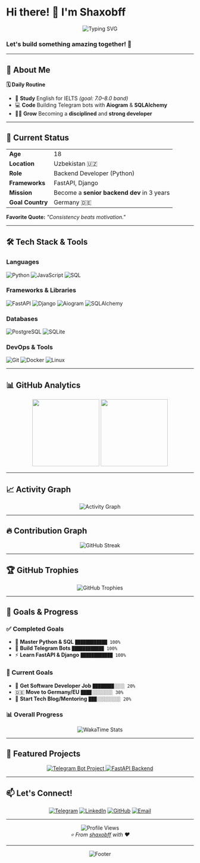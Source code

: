 # Hi there! 👋 I'm Shaxobff

<div align="center">
  <img src="https://readme-typing-svg.herokuapp.com?font=Fira+Code&size=32&duration=2800&pause=2000&color=A855F7&center=true&vCenter=true&width=940&lines=Hi+there!+I'm+Shaxob+%F0%9F%91%8B;Python+Developer+%F0%9F%90%8D;Telegram+Bot+Creator+%F0%9F%A4%96;Future+Software+Engineer+%F0%9F%9A%80" alt="Typing SVG" />
</div>

### Let's build something amazing together! 🚀

---

## 🚀 About Me

**🗓️ Daily Routine**
- 🧠 **Study** English for IELTS *(goal: 7.0–8.0 band)*
- 💻 **Code** Building Telegram bots with **Aiogram** & **SQLAlchemy**
- 🏋️‍♂️ **Grow** Becoming a **disciplined** and **strong developer**

---

## 📌 Current Status

| | |
|---|---|
| **Age** | 18 |
| **Location** | Uzbekistan 🇺🇿 |
| **Role** | Backend Developer (Python) |
| **Frameworks** | FastAPI, Django |
| **Mission** | Become a **senior backend dev** in 3 years |
| **Goal Country** | Germany 🇩🇪 |

**Favorite Quote:** *"Consistency beats motivation."*

---

## 🛠️ Tech Stack & Tools

### **Languages**
![Python](https://img.shields.io/badge/Python-3776AB?style=for-the-badge&logo=python&logoColor=white)
![JavaScript](https://img.shields.io/badge/JavaScript-F7DF1E?style=for-the-badge&logo=javascript&logoColor=black)
![SQL](https://img.shields.io/badge/SQL-4479A1?style=for-the-badge&logo=postgresql&logoColor=white)

### **Frameworks & Libraries**
![FastAPI](https://img.shields.io/badge/FastAPI-009688?style=for-the-badge&logo=fastapi&logoColor=white)
![Django](https://img.shields.io/badge/Django-092E20?style=for-the-badge&logo=django&logoColor=white)
![Aiogram](https://img.shields.io/badge/Aiogram-0088CC?style=for-the-badge&logo=telegram&logoColor=white)
![SQLAlchemy](https://img.shields.io/badge/SQLAlchemy-D71F00?style=for-the-badge&logo=sqlalchemy&logoColor=white)

### **Databases**
![PostgreSQL](https://img.shields.io/badge/PostgreSQL-336791?style=for-the-badge&logo=postgresql&logoColor=white)
![SQLite](https://img.shields.io/badge/SQLite-003B57?style=for-the-badge&logo=sqlite&logoColor=white)

### **DevOps & Tools**
![Git](https://img.shields.io/badge/Git-F05032?style=for-the-badge&logo=git&logoColor=white)
![Docker](https://img.shields.io/badge/Docker-2496ED?style=for-the-badge&logo=docker&logoColor=white)
![Linux](https://img.shields.io/badge/Linux-FCC624?style=for-the-badge&logo=linux&logoColor=black)

---

## 📊 GitHub Analytics

<div align="center">
  <img height="180em" src="https://github-readme-stats.vercel.app/api?username=Shaxobff&show_icons=true&theme=tokyonight&include_all_commits=true&count_private=true"/>
  <img height="180em" src="https://github-readme-stats.vercel.app/api/top-langs/?username=shaxobff&layout=compact&langs_count=8&theme=radical"/>
</div>

---

## 📈 Activity Graph

<div align="center">
  <img src="https://github-readme-activity-graph.vercel.app/graph?username=Shaxobff&theme=tokyo-night&hide_border=true" alt="Activity Graph"/>
</div>

---

## 🔥 Contribution Graph

<div align="center">
  <img src="https://github-readme-streak-stats.herokuapp.com/?user=shaxobff&theme=radical" alt="GitHub Streak"/>
</div>

---

## 🏆 GitHub Trophies

<div align="center">
  <img src="https://github-profile-trophy.vercel.app/?username=shaxobff&theme=radical&no-frame=false&no-bg=false&margin-w=4" alt="GitHub Trophies"/>
</div>

---

## 🎯 Goals & Progress

### ✅ Completed Goals
- 🐍 **Master Python & SQL** `████████████ 100%`
- 🤖 **Build Telegram Bots** `████████████ 100%`
- ⚡ **Learn FastAPI & Django** `████████████ 100%`

### 🎯 Current Goals
- 💼 **Get Software Developer Job** `████████░░░░ 20%`
- 🇩🇪 **Move to Germany/EU** `████░░░░░░░░ 30%`
- 📝 **Start Tech Blog/Mentoring** `███░░░░░░░░░ 20%`

### 📊 Overall Progress
<div align="center">
  <img src="https://github-readme-stats.vercel.app/api/wakatime?username=shaxobff&theme=radical" alt="WakaTime Stats"/>
</div>

---

## 💼 Featured Projects

<div align="center">
  <a href="https://github.com/shaxobff/telegram-bot-project">
    <img src="https://github-readme-stats.vercel.app/api/pin/?username=shaxobff&repo=telegram-bot-project&theme=radical" alt="Telegram Bot Project"/>
  </a>
  <a href="https://github.com/shaxobff/fastapi-backend">
    <img src="https://github-readme-stats.vercel.app/api/pin/?username=shaxobff&repo=fastapi-backend&theme=radical" alt="FastAPI Backend"/>
  </a>
</div>

---

## 📫 Let's Connect!

<div align="center">
  
[![Telegram](https://img.shields.io/badge/Telegram-2CA5E0?style=for-the-badge&logo=telegram&logoColor=white)](https://t.me/shaxob_x)
[![LinkedIn](https://img.shields.io/badge/LinkedIn-0077B5?style=for-the-badge&logo=linkedin&logoColor=white)](https://linkedin.com/in/shaxobff)
[![GitHub](https://img.shields.io/badge/GitHub-100000?style=for-the-badge&logo=github&logoColor=white)](https://github.com/shaxobff)
[![Email](https://img.shields.io/badge/Email-D14836?style=for-the-badge&logo=gmail&logoColor=white)](mailto:xunuddinovshaxob@gmail.com)

</div>

---

<div align="center">
  <img src="https://komarev.com/ghpvc/?username=shaxobff&color=blueviolet&style=flat-square&label=Profile+Views" alt="Profile Views"/>
</div>

<div align="center">
  <i>⭐ From <a href="https://github.com/shaxobff">shaxobff</a> with ❤️</i>
</div>

---

<div align="center">
  <img src="https://capsule-render.vercel.app/api?type=waving&color=gradient&height=100&section=footer&text=Thanks%20for%20visiting!&fontSize=24&fontAlignY=65&desc=Let's%20build%20something%20amazing%20together&descAlignY=51&descAlign=50" alt="Footer"/>
</div>
